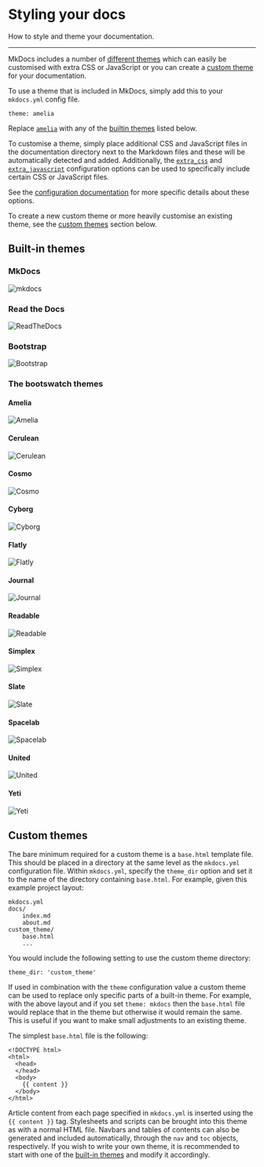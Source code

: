 # Styling your docs

How to style and theme your documentation.

---

MkDocs includes a number of [different themes](#built-in-themes) which can easily be customised with extra CSS or JavaScript or you can create a [custom theme](#custom-themes) for your documentation.

To use a theme that is included in MkDocs, simply add this to your `mkdocs.yml` config file.

    theme: amelia

Replace [`amelia`](#amelia) with any of the [builtin themes](#built-in-themes) listed below.

To customise a theme, simply place additional CSS and JavaScript files in the documentation directory next to the Markdown files and these will be automatically detected and added. Additionally, the [`extra_css`](/user-guide/configuration/#extra_css) and [`extra_javascript`](/user-guide/configuration/#extra_javascript) configuration options can be used to specifically include certain CSS or JavaScript files.

See the [configuration documentation](/user-guide/configuration/#theme) for more specific details about these options.

To create a new custom theme or more heavily customise an existing theme, see the [custom themes](#custom-themes) section below.


## Built-in themes

### MkDocs

![mkdocs](/img/mkdocs.png)

### Read the Docs

![ReadTheDocs](https://docs.readthedocs.org/en/latest/_images/screen_mobile.png)

### Bootstrap

![Bootstrap](http://bootstrapdocs.com/v2.3.1/docs/assets/img/examples/bootstrap-example-fluid.png)


### The bootswatch themes

#### Amelia

![Amelia](http://bootswatch.com/2/amelia/thumbnail.png)

#### Cerulean

![Cerulean](http://bootswatch.com/cerulean/thumbnail.png)

#### Cosmo

![Cosmo](http://bootswatch.com/cosmo/thumbnail.png)

#### Cyborg

![Cyborg](http://bootswatch.com/cyborg/thumbnail.png)

#### Flatly

![Flatly](http://bootswatch.com/flatly/thumbnail.png)

#### Journal

![Journal](http://bootswatch.com/journal/thumbnail.png)

#### Readable

![Readable](http://bootswatch.com/readable/thumbnail.png)

#### Simplex

![Simplex](http://bootswatch.com/simplex/thumbnail.png)

#### Slate

![Slate](http://bootswatch.com/slate/thumbnail.png)

#### Spacelab

![Spacelab](http://bootswatch.com/spacelab/thumbnail.png)

#### United

![United](http://bootswatch.com/united/thumbnail.png)

#### Yeti

![Yeti](http://bootswatch.com/yeti/thumbnail.png)

## Custom themes

The bare minimum required for a custom theme is a `base.html` template file. This should be placed in a directory at the same level as the `mkdocs.yml` configuration file. Within `mkdocs.yml`, specify the `theme_dir` option and set it to the name of the directory containing `base.html`. For example, given this example project layout:

    mkdocs.yml
    docs/
        index.md
        about.md
    custom_theme/
        base.html
        ...

You would include the following setting to use the custom theme directory:

    theme_dir: 'custom_theme'

If used in combination with the `theme` configuration value a custom theme can be used to replace only specific parts of a built-in theme. For example, with the above layout and if you set `theme: mkdocs` then the `base.html` file would replace that in the theme but otherwise it would remain the same. This is useful if you want to make small adjustments to an existing theme.

The simplest `base.html` file is the following:

    <!DOCTYPE html>
    <html>
      <head>
      </head>
      <body>
        {{ content }}
      </body>
    </html>

Article content from each page specified in `mkdocs.yml` is inserted using the `{{ content }}` tag. Stylesheets and scripts can be brought into this theme as with a normal HTML file. Navbars and tables of contents can also be generated and included automatically, through the `nav` and `toc` objects, respectively. If you wish to write your own theme, it is recommended to start with one of the [built-in themes](https://github.com/mkdocs/mkdocs/tree/master/mkdocs/themes) and modify it accordingly.
